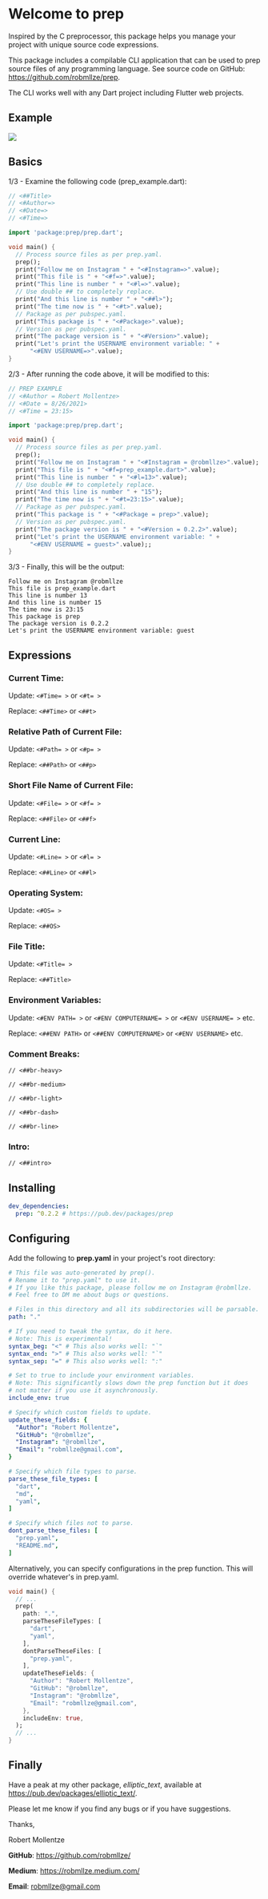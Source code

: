 # Welcome to prep

Inspired by the C preprocessor, this package helps you manage your project with unique source code expressions.

This package includes a compilable CLI application that can be used to prep source files of any programming language. See source code on GitHub: https://github.com/robmllze/prep.

The CLI works well with any Dart project including Flutter web projects.

## Example

<img src="https://robmllze.github.io/prep/readme_assets/sample.gif" style="max-height: 400px; max-width: 400px; object-fit: contain" />

## Basics

1/3 - Examine the following code (prep_example.dart):
```dart
// <##Title>
// <#Author=>
// <#Date=>
// <#Time=>

import 'package:prep/prep.dart';

void main() {
  // Process source files as per prep.yaml.
  prep();
  print("Follow me on Instagram " + "<#Instagram=>".value);
  print("This file is " + "<#f=>".value);
  print("This line is number " + "<#l=>".value);
  // Use double ## to completely replace.
  print("And this line is number " + "<##l>");
  print("The time now is " + "<#t>".value);
  // Package as per pubspec.yaml.
  print("This package is " + "<#Package>".value);
  // Version as per pubspec.yaml.
  print("The package version is " + "<#Version>".value);
  print("Let's print the USERNAME environment variable: " +
      "<#ENV USERNAME=>".value);
}
```

2/3 - After running the code above, it will be modified to this:
```dart
// PREP EXAMPLE
// <#Author = Robert Mollentze>
// <#Date = 8/26/2021>
// <#Time = 23:15>

import 'package:prep/prep.dart';

void main() {
  // Process source files as per prep.yaml.
  prep();
  print("Follow me on Instagram " + "<#Instagram = @robmllze>".value);
  print("This file is " + "<#f=prep_example.dart>".value);
  print("This line is number " + "<#l=13>".value);
  // Use double ## to completely replace.
  print("And this line is number " + "15");
  print("The time now is " + "<#t=23:15>".value);
  // Package as per pubspec.yaml.
  print("This package is " + "<#Package = prep>".value);
  // Version as per pubspec.yaml.
  print("The package version is " + "<#Version = 0.2.2>".value);
  print("Let's print the USERNAME environment variable: " +
      "<#ENV USERNAME = guest>".value);;
}
```

3/3 - Finally, this will be the output:
```text
Follow me on Instagram @robmllze
This file is prep_example.dart
This line is number 13
And this line is number 15
The time now is 23:15
This package is prep
The package version is 0.2.2
Let's print the USERNAME environment variable: guest
```

## Expressions

### **Current Time:**
Update: `<#Time= >` or `<#t= >`

Replace: `<##Time>` or `<##t>`

### **Relative Path of Current File:**
Update: `<#Path= >` or `<#p= >`

Replace: `<##Path>` or `<##p>`

### **Short File Name of Current File:**
Update: `<#File= >` or `<#f= >`

Replace: `<##File>` or `<##f>`

### **Current Line:**
Update: `<#Line= >` or `<#l= >`

Replace: `<##Line>` or `<##l>`

### **Operating System:**
Update: `<#OS= >`

Replace: `<##OS>`

### **File Title:**
Update: `<#Title= >`

Replace: `<##Title>`

### **Environment Variables:**

Update: `<#ENV PATH= >` or `<#ENV COMPUTERNAME= >` or `<#ENV USERNAME= >` etc.

Replace: `<##ENV PATH>` or `<##ENV COMPUTERNAME>` or `<#ENV USERNAME>` etc.

### **Comment Breaks:**

`// <##br-heavy>`

`// <##br-medium>`

`// <##br-light>`

`// <##br-dash>`

`// <##br-line>`

### **Intro:**

`// <##intro>`

## Installing
```yaml
dev_dependencies:
  prep: ^0.2.2 # https://pub.dev/packages/prep
```

## Configuring

Add the following to **prep.yaml** in your project's root directory:
```yaml
# This file was auto-generated by prep().
# Rename it to "prep.yaml" to use it.
# If you like this package, please follow me on Instagram @robmllze.
# Feel free to DM me about bugs or questions.

# Files in this directory and all its subdirectories will be parsable.
path: "."

# If you need to tweak the syntax, do it here.
# Note: This is experimental!
syntax_beg: "<" # This also works well: "`"
syntax_end: ">" # This also works well: "`"
syntax_sep: "=" # This also works well: ":"

# Set to true to include your environment variables.
# Note: This significantly slows down the prep function but it does
# not matter if you use it asynchronously.
include_env: true

# Specify which custom fields to update.
update_these_fields: {
  "Author": "Robert Mollentze",
  "GitHub": "@robmllze",
  "Instagram": "@robmllze",
  "Email": "robmllze@gmail.com",
}

# Specify which file types to parse.
parse_these_file_types: [
  "dart",
  "md",
  "yaml",
]

# Specify which files not to parse.
dont_parse_these_files: [
  "prep.yaml",
  "README.md",
]
```

Alternatively, you can specify configurations in the prep function. This will override whatever's in prep.yaml.

```dart
void main() {
  // ...
  prep(
    path: ".",
    parseTheseFileTypes: [
      "dart",
      "yaml",
    ],
    dontParseTheseFiles: [
      "prep.yaml",
    ],
    updateTheseFields: {
      "Author": "Robert Mollentze",
      "GitHub": "@robmllze",
      "Instagram": "@robmllze",
      "Email": "robmllze@gmail.com",
    },
    includeEnv: true,
  );
  // ...
}
```

## Finally

Have a peak at my other package, *elliptic_text*, available at https://pub.dev/packages/elliptic_text/.

Please let me know if you find any bugs or if you have suggestions.

Thanks,

Robert Mollentze

**GitHub**: https://github.com/robmllze/

**Medium**: https://robmllze.medium.com/

**Email**: robmllze@gmail.com